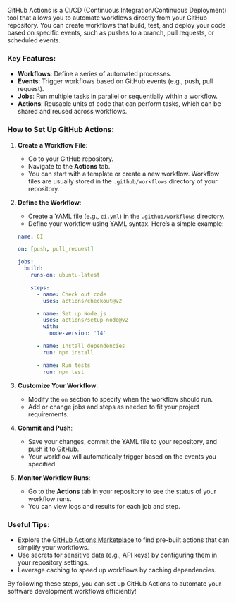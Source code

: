 GitHub Actions is a CI/CD (Continuous Integration/Continuous Deployment) tool that allows you to automate workflows directly from your GitHub repository. You can create workflows that build, test, and deploy your code based on specific events, such as pushes to a branch, pull requests, or scheduled events.

### Key Features:
- **Workflows**: Define a series of automated processes.
- **Events**: Trigger workflows based on GitHub events (e.g., push, pull request).
- **Jobs**: Run multiple tasks in parallel or sequentially within a workflow.
- **Actions**: Reusable units of code that can perform tasks, which can be shared and reused across workflows.

### How to Set Up GitHub Actions:

1. **Create a Workflow File**:
   - Go to your GitHub repository.
   - Navigate to the **Actions** tab.
   - You can start with a template or create a new workflow. Workflow files are usually stored in the `.github/workflows` directory of your repository.

2. **Define the Workflow**:
   - Create a YAML file (e.g., `ci.yml`) in the `.github/workflows` directory.
   - Define your workflow using YAML syntax. Here’s a simple example:

   ```yaml
   name: CI

   on: [push, pull_request]

   jobs:
     build:
       runs-on: ubuntu-latest

       steps:
         - name: Check out code
           uses: actions/checkout@v2

         - name: Set up Node.js
           uses: actions/setup-node@v2
           with:
             node-version: '14'

         - name: Install dependencies
           run: npm install

         - name: Run tests
           run: npm test
   ```

3. **Customize Your Workflow**:
   - Modify the `on` section to specify when the workflow should run.
   - Add or change jobs and steps as needed to fit your project requirements.

4. **Commit and Push**:
   - Save your changes, commit the YAML file to your repository, and push it to GitHub.
   - Your workflow will automatically trigger based on the events you specified.

5. **Monitor Workflow Runs**:
   - Go to the **Actions** tab in your repository to see the status of your workflow runs.
   - You can view logs and results for each job and step.

### Useful Tips:
- Explore the [GitHub Actions Marketplace](https://github.com/marketplace?type=actions) to find pre-built actions that can simplify your workflows.
- Use secrets for sensitive data (e.g., API keys) by configuring them in your repository settings.
- Leverage caching to speed up workflows by caching dependencies.

By following these steps, you can set up GitHub Actions to automate your software development workflows efficiently!

